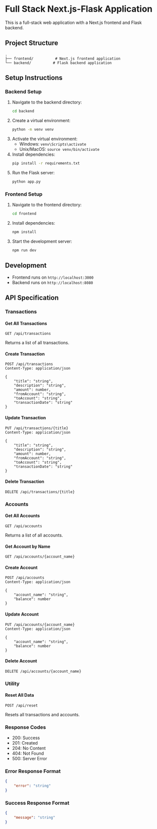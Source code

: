 # Full Stack Next.js-Flask Application

This is a full-stack web application with a Next.js frontend and Flask backend.

## Project Structure
```
.
├── frontend/          # Next.js frontend application
└── backend/          # Flask backend application
```

## Setup Instructions

### Backend Setup
1. Navigate to the backend directory:
   ```bash
   cd backend
   ```
2. Create a virtual environment:
   ```bash
   python -m venv venv
   ```
3. Activate the virtual environment:
   - Windows: `venv\Scripts\activate`
   - Unix/MacOS: `source venv/bin/activate`
4. Install dependencies:
   ```bash
   pip install -r requirements.txt
   ```
5. Run the Flask server:
   ```bash
   python app.py
   ```

### Frontend Setup
1. Navigate to the frontend directory:
   ```bash
   cd frontend
   ```
2. Install dependencies:
   ```bash
   npm install
   ```
3. Start the development server:
   ```bash
   npm run dev
   ```

## Development
- Frontend runs on `http://localhost:3000`
- Backend runs on `http://localhost:8080`

## API Specification

### Transactions

#### Get All Transactions
```http
GET /api/transactions
```
Returns a list of all transactions.

#### Create Transaction
```http
POST /api/transactions
Content-Type: application/json

{
    "title": "string",
    "description": "string",
    "amount": number,
    "fromAccount": "string",
    "toAccount": "string",
    "transactionDate": "string"
}
```

#### Update Transaction
```http
PUT /api/transactions/{title}
Content-Type: application/json

{
    "title": "string",
    "description": "string",
    "amount": number,
    "fromAccount": "string",
    "toAccount": "string",
    "transactionDate": "string"
}
```

#### Delete Transaction
```http
DELETE /api/transactions/{title}
```

### Accounts

#### Get All Accounts
```http
GET /api/accounts
```
Returns a list of all accounts.

#### Get Account by Name
```http
GET /api/accounts/{account_name}
```

#### Create Account
```http
POST /api/accounts
Content-Type: application/json

{
    "account_name": "string",
    "balance": number
}
```

#### Update Account
```http
PUT /api/accounts/{account_name}
Content-Type: application/json

{
    "account_name": "string",
    "balance": number
}
```

#### Delete Account
```http
DELETE /api/accounts/{account_name}
```

### Utility

#### Reset All Data
```http
POST /api/reset
```
Resets all transactions and accounts.

### Response Codes
- 200: Success
- 201: Created
- 204: No Content
- 404: Not Found
- 500: Server Error

### Error Response Format
```json
{
    "error": "string"
}
```

### Success Response Format
```json
{
    "message": "string"
}
``` 